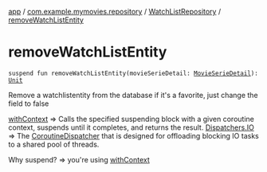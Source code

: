 [app](../../index.md) / [com.example.mymovies.repository](../index.md) / [WatchListRepository](index.md) / [removeWatchListEntity](./remove-watch-list-entity.md)

# removeWatchListEntity

`suspend fun removeWatchListEntity(movieSerieDetail: `[`MovieSerieDetail`](../../com.example.mymovies.models/-movie-serie-detail/index.md)`): `[`Unit`](https://kotlinlang.org/api/latest/jvm/stdlib/kotlin/-unit/index.html)

Remove a watchlistentity from the database if it's a favorite, just change the field to false

[withContext](#) =&gt; Calls the specified suspending block with a given coroutine context, suspends until it completes, and returns the result.
[Dispatchers.IO](#) =&gt; The [CoroutineDispatcher](#) that is designed for offloading blocking IO tasks to a shared pool of threads.

Why suspend? =&gt; you're using [withContext](#)

